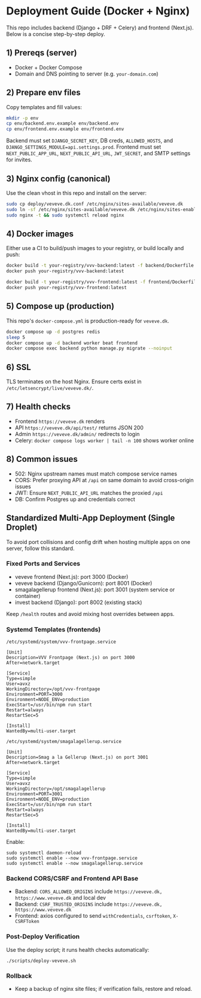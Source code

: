 # Deployment Guide (Docker + Nginx)

This repo includes backend (Django + DRF + Celery) and frontend (Next.js). Below is a concise step-by-step deploy.

## 1) Prereqs (server)
- Docker + Docker Compose
- Domain and DNS pointing to server (e.g. `your-domain.com`)

## 2) Prepare env files
Copy templates and fill values:

```bash
mkdir -p env
cp env/backend.env.example env/backend.env
cp env/frontend.env.example env/frontend.env
```

Backend must set `DJANGO_SECRET_KEY`, DB creds, `ALLOWED_HOSTS`, and `DJANGO_SETTINGS_MODULE=api.settings.prod`.
Frontend must set `NEXT_PUBLIC_APP_URL`, `NEXT_PUBLIC_API_URL`, `JWT_SECRET`, and SMTP settings for invites.

## 3) Nginx config (canonical)
Use the clean vhost in this repo and install on the server:

```bash
sudo cp deploy/veveve.dk.conf /etc/nginx/sites-available/veveve.dk
sudo ln -sf /etc/nginx/sites-available/veveve.dk /etc/nginx/sites-enabled/veveve.dk
sudo nginx -t && sudo systemctl reload nginx
```

## 4) Docker images
Either use a CI to build/push images to your registry, or build locally and push:

```bash
docker build -t your-registry/vvv-backend:latest -f backend/Dockerfile .
docker push your-registry/vvv-backend:latest

docker build -t your-registry/vvv-frontend:latest -f frontend/Dockerfile .
docker push your-registry/vvv-frontend:latest
```

## 5) Compose up (production)
This repo's `docker-compose.yml` is production-ready for `veveve.dk`.

```bash
docker compose up -d postgres redis
sleep 5
docker compose up -d backend worker beat frontend
docker compose exec backend python manage.py migrate --noinput
```

## 6) SSL
TLS terminates on the host Nginx. Ensure certs exist in `/etc/letsencrypt/live/veveve.dk/`.

## 7) Health checks
- Frontend `https://veveve.dk` renders
- API `https://veveve.dk/api/test/` returns JSON 200
- Admin `https://veveve.dk/admin/` redirects to login
- Celery: `docker compose logs worker | tail -n 100` shows worker online

## 8) Common issues
- 502: Nginx upstream names must match compose service names
- CORS: Prefer proxying API at `/api` on same domain to avoid cross-origin issues
- JWT: Ensure `NEXT_PUBLIC_API_URL` matches the proxied `/api`
- DB: Confirm Postgres up and credentials correct


## Standardized Multi-App Deployment (Single Droplet)

To avoid port collisions and config drift when hosting multiple apps on one server, follow this standard.

### Fixed Ports and Services
- veveve frontend (Next.js): port 3000 (Docker)
- veveve backend (Django/Gunicorn): port 8001 (Docker)
- smagalagellerup frontend (Next.js): port 3001 (system service or container)
- invest backend (Django): port 8002 (existing stack)

Keep `/health` routes and avoid mixing host overrides between apps.

### Systemd Templates (frontends)
`/etc/systemd/system/vvv-frontpage.service`
```
[Unit]
Description=VVV Frontpage (Next.js) on port 3000
After=network.target

[Service]
Type=simple
User=avxz
WorkingDirectory=/opt/vvv-frontpage
Environment=PORT=3000
Environment=NODE_ENV=production
ExecStart=/usr/bin/npm run start
Restart=always
RestartSec=5

[Install]
WantedBy=multi-user.target
```

`/etc/systemd/system/smagalagellerup.service`
```
[Unit]
Description=Smag a la Gellerup (Next.js) on port 3001
After=network.target

[Service]
Type=simple
User=avxz
WorkingDirectory=/opt/smagalagellerup
Environment=PORT=3001
Environment=NODE_ENV=production
ExecStart=/usr/bin/npm run start
Restart=always
RestartSec=5

[Install]
WantedBy=multi-user.target
```

Enable:
```
sudo systemctl daemon-reload
sudo systemctl enable --now vvv-frontpage.service
sudo systemctl enable --now smagalagellerup.service
```

### Backend CORS/CSRF and Frontend API Base
- Backend: `CORS_ALLOWED_ORIGINS` include `https://veveve.dk, https://www.veveve.dk` and local dev
- Backend: `CSRF_TRUSTED_ORIGINS` include `https://veveve.dk, https://www.veveve.dk`
- Frontend: axios configured to send `withCredentials`, `csrftoken`, `X-CSRFToken`

### Post-Deploy Verification
Use the deploy script; it runs health checks automatically:
```
./scripts/deploy-veveve.sh
```

### Rollback
- Keep a backup of nginx site files; if verification fails, restore and reload.

